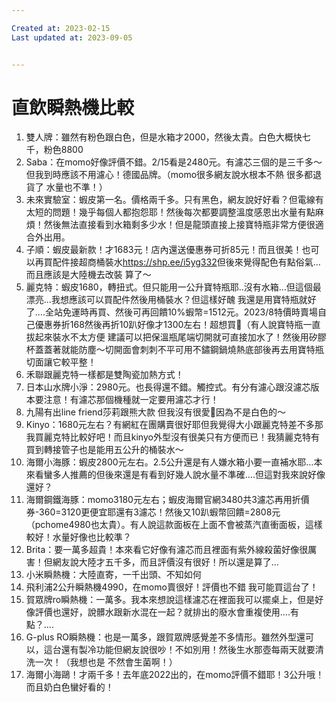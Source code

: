 ```yaml
---

Created at: 2023-02-15
Last updated at: 2023-09-05


---
```


# 直飲瞬熱機比較


1. 雙人牌：雖然有粉色跟白色，但是水箱才2000，然後太貴。白色大概快七千，粉色8800
2. Saba：在momo好像評價不錯。2/15看是2480元。有濾芯三個的是三千多～但我到時應該不用濾心！德國品牌。（momo很多網友說水根本不熱 很多都退貨了 水量也不準！）
3. 未來實驗室：蝦皮第一名。價格兩千多。只有黑色，網友說好好看？但電線有太短的問題！幾乎每個人都抱怨耶！然後每次都要調整溫度感恩出水量有點麻煩！然後無法直接看到水箱剩多少水！但是龍頭直接上接寶特瓶非常方便很適合外出用。
4. 子順：蝦皮最新款！才1683元！店內還送優惠券可折85元！而且很美！也可以再買配件接超商桶裝水<https://shp.ee/i5yg332>但後來覺得配色有點俗氣…而且應該是大陸機去改裝 算了～
5. 麗克特：蝦皮1680，轉扭式。但只能用一公升寶特瓶耶..沒有水箱…但這個最漂亮…我想應該可以買配件然後用桶裝水？但這樣好醜 我還是用寶特瓶就好了….全站免運時再買、然後可再回饋10%蝦幣=1512元。2023/8特價時賣場自己優惠券折168然後再折10趴好像才1300左右！超想買🤣（有人說寶特瓶一直拔起來裝水不太方便 建議可以把保溫瓶尾端切開就可直接加水了！然後用矽膠杯蓋蓋著就能防塵～切開面會刺刺不平可用不鏽鋼鍋燒熱底部後再去用寶特瓶切面讓它較平整！
6. 禾聯跟麗克特一樣都是雙陶瓷加熱方式！
7. 日本山水牌小淨：2980元。也長得還不錯。觸控式。有分有濾心跟沒濾芯版本要注意！有濾芯那個機種就一定要用濾芯才行！
8. 九陽有出line friend莎莉跟熊大款 但我沒有很愛🤣因為不是白色的～
9. Kinyo：1680元左右？有網紅在團購賣很好耶但我覺得大小跟麗克特差不多那我買麗克特比較好吧！而且kinyo外型沒有很美只有方便而已！我猜麗克特有買到轉接管子也是能用五公升的桶裝水～
10. 海爾小海豚：蝦皮2800元左右。2.5公升還是有人嫌水箱小要一直補水耶…本來看蠻多人推薦的但後來還是有看到好幾人說水量不準確….但這對我來說好像還好？
11. 海爾鋼鐵海豚：momo3180元左右；蝦皮海爾官網3480共3濾芯再用折價券-360=3120更便宜耶還有3濾芯！然後又10趴蝦幣回饋=2808元（pchome4980也太貴）。有人說這款面板在上面不會被蒸汽直衝面板，這樣較好！水量好像也比較準？
12. Brita：要一萬多超貴！本來看它好像有濾芯而且裡面有紫外線殺菌好像很厲害！但網友說大陸才五千多，而且評價沒有很好！所以還是算了…
13. 小米瞬熱機：大陸直寄，一千出頭、不知如何
14. 飛利浦2公升瞬熱機4990，在momo賣很好！評價也不錯 我可能買這台了！
15. 賀眾牌ro瞬熱機：一萬多。我本來想說這樣濾芯在裡面我可以擺桌上，但是好像評價也還好，說髒水跟新水混在一起？就排出的廢水會重複使用….有點？….
16. G-plus RO瞬熱機：也是一萬多，跟賀眾牌感覺差不多情形。雖然外型還可以，這台還有製冷功能但網友說很吵！不如別用！然後生水那壺每兩天就要清洗一次！（我想也是 不然會生菌啊！）
17. 海爾小海鷗！才兩千多！去年底2022出的，在momo評價不錯耶！3公升哦！而且奶白色蠻好看的！

